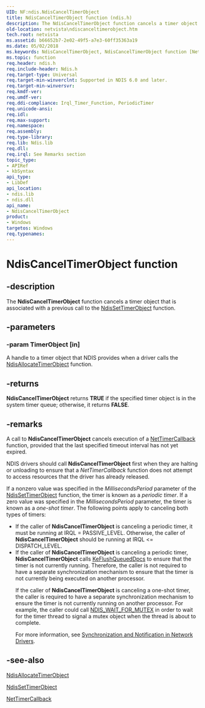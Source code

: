 ```yaml
---
UID: NF:ndis.NdisCancelTimerObject
title: NdisCancelTimerObject function (ndis.h)
description: The NdisCancelTimerObject function cancels a timer object that is associated with a previous call to the NdisSetTimerObject function.
old-location: netvista\ndiscanceltimerobject.htm
tech.root: netvista
ms.assetid: b66652b7-2e02-49f5-a7e3-60ff35363a19
ms.date: 05/02/2018
ms.keywords: NdisCancelTimerObject, NdisCancelTimerObject function [Network Drivers Starting with Windows Vista], ndis/NdisCancelTimerObject, ndis_timer_ref_39b68ae4-4fd7-4609-aebc-e2be21bead04.xml, netvista.ndiscanceltimerobject
ms.topic: function
req.header: ndis.h
req.include-header: Ndis.h
req.target-type: Universal
req.target-min-winverclnt: Supported in NDIS 6.0 and later.
req.target-min-winversvr: 
req.kmdf-ver: 
req.umdf-ver: 
req.ddi-compliance: Irql_Timer_Function, PeriodicTimer
req.unicode-ansi: 
req.idl: 
req.max-support: 
req.namespace: 
req.assembly: 
req.type-library: 
req.lib: Ndis.lib
req.dll: 
req.irql: See Remarks section
topic_type:
- APIRef
- kbSyntax
api_type:
- LibDef
api_location:
- ndis.lib
- ndis.dll
api_name:
- NdisCancelTimerObject
product:
- Windows
targetos: Windows
req.typenames: 
---
```


# NdisCancelTimerObject function


## -description


The 
  <b>NdisCancelTimerObject</b> function cancels a timer object that is associated with a previous call to the 
  <a href="https://msdn.microsoft.com/library/windows/hardware/ff564563">NdisSetTimerObject</a> function.


## -parameters




### -param TimerObject [in]

A handle to a timer object that NDIS provides when a driver calls the 
     <a href="https://msdn.microsoft.com/feb5e4cf-7e23-434e-9dc5-bb445a6f5606">
     NdisAllocateTimerObject</a> function.


## -returns



<b>NdisCancelTimerObject</b> returns <b>TRUE</b> if the specified timer object is in the system timer queue;
     otherwise, it returns <b>FALSE</b>.




## -remarks



A call to 
    <b>NdisCancelTimerObject</b> cancels execution of a 
    <a href="https://msdn.microsoft.com/76e59376-58a4-4e35-bac4-ec5938c88cd7">NetTimerCallback</a> function, provided
    that the last specified timeout interval has not yet expired.

NDIS drivers should call 
    <b>NdisCancelTimerObject</b> first when they are halting or unloading to ensure that a 
    <i>NetTimerCallback</i> function does not attempt to access resources that the driver has already
    released.

If a nonzero value was specified in the 
    <i>MillisecondsPeriod</i> parameter of the 
    <a href="https://msdn.microsoft.com/library/windows/hardware/ff564563">NdisSetTimerObject</a> function, the timer is known as a <i>periodic timer</i>. If a zero value was specified in the <i>MillisecondsPeriod</i> parameter, the timer is known as a <i>one-shot timer</i>. The following points apply to canceling both types of timers:

<ul>
<li>
If  the caller of
    <b>NdisCancelTimerObject</b> is canceling a periodic timer, it must be running at IRQL = PASSIVE_LEVEL. Otherwise, the caller of 
    <b>NdisCancelTimerObject</b> should be running at IRQL <= DISPATCH_LEVEL.

</li>
<li>
If  the caller of
    <b>NdisCancelTimerObject</b> is canceling a periodic timer, <b>NdisCancelTimerObject</b> calls <a href="https://msdn.microsoft.com/library/windows/hardware/ff552050">KeFlushQueuedDpcs</a> to ensure that the timer is not currently running. Therefore, the caller is not required to have a separate synchronization mechanism to ensure that the timer is not currently being executed on another processor.

If  the caller of
    <b>NdisCancelTimerObject</b> is canceling a one-shot timer, the caller is required to have a separate synchronization mechanism to ensure the timer is not currently running on another processor. For example, the caller could call <a href="https://msdn.microsoft.com/library/windows/hardware/ff567897">NDIS_WAIT_FOR_MUTEX</a> in order to wait for the timer thread to signal a mutex object when the thread is about to complete.

For more information, see <a href="https://docs.microsoft.com/windows-hardware/drivers/network/synchronization-and-notification-in-network-drivers">Synchronization and Notification in Network Drivers</a>.

</li>
</ul>



## -see-also




<a href="https://msdn.microsoft.com/library/windows/hardware/ff561618">NdisAllocateTimerObject</a>



<a href="https://msdn.microsoft.com/library/windows/hardware/ff564563">NdisSetTimerObject</a>



<a href="https://msdn.microsoft.com/76e59376-58a4-4e35-bac4-ec5938c88cd7">NetTimerCallback</a>
 

 

